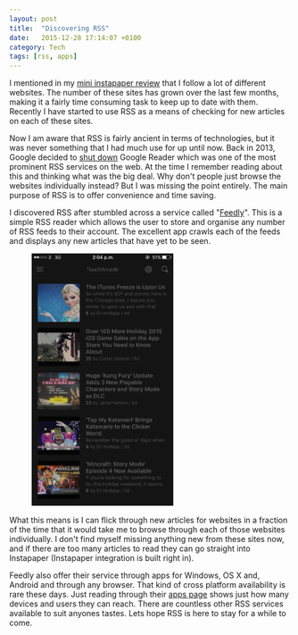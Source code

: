 ```yaml
---
layout: post
title:  "Discovering RSS"
date:   2015-12-28 17:14:07 +0100
category: Tech
tags: [rss, apps]
---
```


I mentioned in my [mini instapaper review][instarev] that I follow a lot of different websites. The number of these sites has grown over the last few months, making it a fairly time consuming task to keep up to date with them. Recently I have started to use RSS as a means of checking for new articles on each of these sites.

Now I am aware that RSS is fairly ancient in terms of technologies, but it was never something that I had much use for up until now. Back in 2013, Google decided to [shut down][readershutdown] Google Reader which was one of the most prominent RSS services on the web. At the time I remember reading about this and thinking what was the big deal. Why don't people just browse the websites individually instead? But I was missing the point entirely. The main purpose of RSS is to offer convenience and time saving. 

I discovered RSS after stumbled across a service called "[Feedly][feedly]". This is a simple RSS reader which allows the user to store and organise any number of RSS feeds to their account. The excellent app crawls each of the feeds and displays any new articles that have yet to be seen.
<figure>
	<img src="/images/2015/12/feedly1.PNG" width="254" alt="favicon" />
</figure>
What this means is I can flick through new articles for websites in a fraction of the time that it would take me to browse through each of those websites individually. I don't find myself missing anything new from these sites now, and if there are too many articles to read they can go straight into Instapaper (Instapaper integration is built right in). 

Feedly also offer their service through apps for Windows, OS X and, Android and through any browser. That kind of cross platform availability is rare these days. Just reading through their [apps page][feedlyapps] shows just how many devices and users they can reach. There are countless other RSS services available to suit anyones tastes. Lets hope RSS is here to stay for a while to come.

[instarev]: http://www.colm.io/2015/12/22/must-have-ios-apps-2015-edition#instapaper
[readershutdown]: http://googlereader.blogspot.ie/2013/07/a-final-farewell.html
[feedly]: https://feedly.com/
[feedlyapps]: http://feedly.com/apps.html